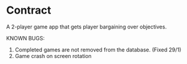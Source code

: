 # Contract
A 2-player game app that gets player bargaining over objectives.

KNOWN BUGS:
1. Completed games are not removed from the database. (Fixed 29/1)
2. Game crash on screen rotation
